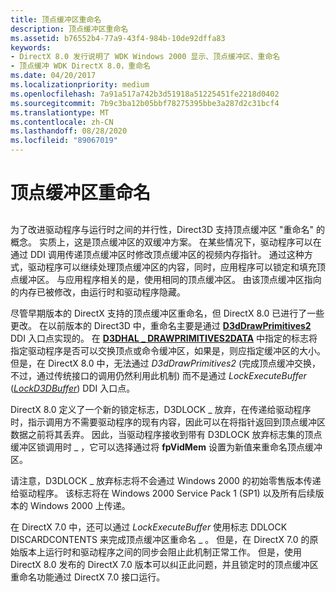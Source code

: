 ```yaml
---
title: 顶点缓冲区重命名
description: 顶点缓冲区重命名
ms.assetid: b76552b4-77a9-43f4-984b-10de92dffa83
keywords:
- DirectX 8.0 发行说明了 WDK Windows 2000 显示、顶点缓冲区、重命名
- 顶点缓冲 WDK DirectX 8.0，重命名
ms.date: 04/20/2017
ms.localizationpriority: medium
ms.openlocfilehash: 7a91a517a742b3d51918a51225451fe2218d0402
ms.sourcegitcommit: 7b9c3ba12b05bbf78275395bbe3a287d2c31bcf4
ms.translationtype: MT
ms.contentlocale: zh-CN
ms.lasthandoff: 08/28/2020
ms.locfileid: "89067019"
---
```

# <a name="vertex-buffer-renaming"></a>顶点缓冲区重命名


## <span id="ddk_vertex_buffer_renaming_gg"></span><span id="DDK_VERTEX_BUFFER_RENAMING_GG"></span>


为了改进驱动程序与运行时之间的并行性，Direct3D 支持顶点缓冲区 "重命名" 的概念。 实质上，这是顶点缓冲区的双缓冲方案。 在某些情况下，驱动程序可以在通过 DDI 调用传递顶点缓冲区时修改顶点缓冲区的视频内存指针。 通过这种方式，驱动程序可以继续处理顶点缓冲区的内容，同时，应用程序可以锁定和填充顶点缓冲区。 与应用程序相关的是，使用相同的顶点缓冲区。 由该顶点缓冲区指向的内存已被修改，由运行时和驱动程序隐藏。

尽管早期版本的 DirectX 支持的顶点缓冲区重命名，但 DirectX 8.0 已进行了一些更改。 在以前版本的 Direct3D 中，重命名主要是通过 [**D3dDrawPrimitives2**](/windows-hardware/drivers/ddi/d3dhal/nc-d3dhal-lpd3dhal_drawprimitives2cb) DDI 入口点实现的。 在 [**D3DHAL \_ DRAWPRIMITIVES2DATA**](/windows-hardware/drivers/ddi/d3dhal/ns-d3dhal-_d3dhal_drawprimitives2data) 中指定的标志将指定驱动程序是否可以交换顶点或命令缓冲区，如果是，则应指定缓冲区的大小。 但是，在 DirectX 8.0 中，无法通过 *D3dDrawPrimitives2* (完成顶点缓冲交换，不过，通过传统接口的调用仍然利用此机制) 而不是通过 *LockExecuteBuffer* ([*LockD3DBuffer*](/previous-versions/windows/hardware/drivers/ff568216(v=vs.85))) DDI 入口点。

DirectX 8.0 定义了一个新的锁定标志，D3DLOCK \_ 放弃，在传递给驱动程序时，指示调用方不需要驱动程序的现有内容，因此可以在将指针返回到顶点缓冲区数据之前将其丢弃。 因此，当驱动程序接收到带有 D3DLOCK 放弃标志集的顶点缓冲区锁调用时 \_ ，它可以选择通过将 **fpVidMem** 设置为新值来重命名顶点缓冲区。

请注意，D3DLOCK \_ 放弃标志将不会通过 Windows 2000 的初始零售版本传递给驱动程序。 该标志将在 Windows 2000 Service Pack 1 (SP1) 以及所有后续版本的 Windows 2000 上传递。

在 DirectX 7.0 中，还可以通过 *LockExecuteBuffer* 使用标志 DDLOCK DISCARDCONTENTS 来完成顶点缓冲区重命名 \_ 。 但是，在 DirectX 7.0 的原始版本上运行时和驱动程序之间的同步会阻止此机制正常工作。 但是，使用 DirectX 8.0 发布的 DirectX 7.0 版本可以纠正此问题，并且锁定时的顶点缓冲区重命名功能通过 DirectX 7.0 接口运行。

 

